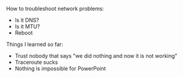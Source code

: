 How to troubleshoot network problems:
- Is it DNS?
- Is it MTU?
- Reboot

Things I learned so far:
- Trust nobody that says "we did nothing and now it is not working"
- Traceroute sucks
- Nothing is impossible for PowerPoint

<!---
tomasconstant/tomasconstant is a ✨ special ✨ repository because its `README.md` (this file) appears on your GitHub profile.
You can click the Preview link to take a look at your changes.
--->
